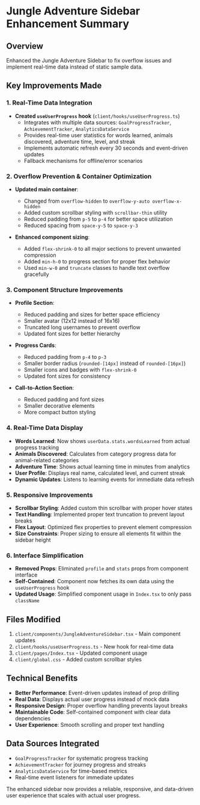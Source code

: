 # Jungle Adventure Sidebar Enhancement Summary

## Overview
Enhanced the Jungle Adventure Sidebar to fix overflow issues and implement real-time data instead of static sample data.

## Key Improvements Made

### 1. Real-Time Data Integration
- **Created `useUserProgress` hook** (`client/hooks/useUserProgress.ts`)
  - Integrates with multiple data sources: `GoalProgressTracker`, `AchievementTracker`, `AnalyticsDataService`
  - Provides real-time user statistics for words learned, animals discovered, adventure time, level, and streak
  - Implements automatic refresh every 30 seconds and event-driven updates
  - Fallback mechanisms for offline/error scenarios

### 2. Overflow Prevention & Container Optimization
- **Updated main container**:
  - Changed from `overflow-hidden` to `overflow-y-auto overflow-x-hidden`
  - Added custom scrollbar styling with `scrollbar-thin` utility
  - Reduced padding from `p-5` to `p-4` for better space utilization
  - Reduced spacing from `space-y-5` to `space-y-3`

- **Enhanced component sizing**:
  - Added `flex-shrink-0` to all major sections to prevent unwanted compression
  - Added `min-h-0` to progress section for proper flex behavior
  - Used `min-w-0` and `truncate` classes to handle text overflow gracefully

### 3. Component Structure Improvements
- **Profile Section**:
  - Reduced padding and sizes for better space efficiency
  - Smaller avatar (12x12 instead of 16x16)
  - Truncated long usernames to prevent overflow
  - Updated font sizes for better hierarchy

- **Progress Cards**:
  - Reduced padding from `p-4` to `p-3`
  - Smaller border radius (`rounded-[14px]` instead of `rounded-[16px]`)
  - Smaller icons and badges with `flex-shrink-0`
  - Updated font sizes for consistency

- **Call-to-Action Section**:
  - Reduced padding and font sizes
  - Smaller decorative elements
  - More compact button styling

### 4. Real-Time Data Display
- **Words Learned**: Now shows `userData.stats.wordsLearned` from actual progress tracking
- **Animals Discovered**: Calculates from category progress data for animal-related categories
- **Adventure Time**: Shows actual learning time in minutes from analytics
- **User Profile**: Displays real name, calculated level, and current streak
- **Dynamic Updates**: Listens to learning events for immediate data refresh

### 5. Responsive Improvements
- **Scrollbar Styling**: Added custom thin scrollbar with proper hover states
- **Text Handling**: Implemented proper text truncation to prevent layout breaks
- **Flex Layout**: Optimized flex properties to prevent element compression
- **Size Constraints**: Proper sizing to ensure all elements fit within the sidebar height

### 6. Interface Simplification
- **Removed Props**: Eliminated `profile` and `stats` props from component interface
- **Self-Contained**: Component now fetches its own data using the `useUserProgress` hook
- **Updated Usage**: Simplified component usage in `Index.tsx` to only pass `className`

## Files Modified
1. `client/components/JungleAdventureSidebar.tsx` - Main component updates
2. `client/hooks/useUserProgress.ts` - New hook for real-time data
3. `client/pages/Index.tsx` - Updated component usage
4. `client/global.css` - Added custom scrollbar styles

## Technical Benefits
- **Better Performance**: Event-driven updates instead of prop drilling
- **Real Data**: Displays actual user progress instead of mock data
- **Responsive Design**: Proper overflow handling prevents layout breaks
- **Maintainable Code**: Self-contained component with clear data dependencies
- **User Experience**: Smooth scrolling and proper text handling

## Data Sources Integrated
- `GoalProgressTracker` for systematic progress tracking
- `AchievementTracker` for journey progress and streaks
- `AnalyticsDataService` for time-based metrics
- Real-time event listeners for immediate updates

The enhanced sidebar now provides a reliable, responsive, and data-driven user experience that scales with actual user progress.
